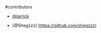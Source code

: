 #contributors
- [@larrick](https://github.com/larrick12)

- [@Shegzzz] (https://github.com/shegzzz)
